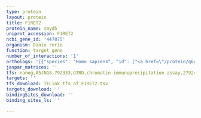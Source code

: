 ```yaml
---
type: protein
layout: protein
title: F1RET2
protein_name: smyd5
uniprot_accession: F1RET2
ncbi_gene_id: '447875'
organism: Danio rerio
function: target gene
number_of_interactions: '1'
orthologs: '[{"species": "Homo sapiens", "id": ["<a href=\"/protein/q6gmv2\">Q6GMV2</a>"]}, {"species": "Mus musculus", "id": ["<a href=\"/protein/q3tyx3\">Q3TYX3</a>"]}, {"species": "Rattus norvegicus", "id": ["<a href=\"/protein/d3zii8\">D3ZII8</a>"]}, {"species": "Drosophila melanogaster", "id": ["<a href=\"/protein/q9vdd0\">Q9VDD0</a>"]}]'
jaspar_matrices: ''
tfs: nanog,A5JNG8,792333,GTRD,chromatin immunoprecipitation assay,27924024%5Buid%5D,No
targets: ''
tfs_download: TFLink_tfs_of_F1RET2.tsv
targets_download: ''
bindingSites_download: ''
binding_sites_ls: ''

---
```

